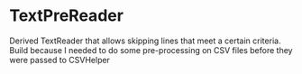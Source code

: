 # TextPreReader
Derived TextReader that allows skipping lines that meet a certain criteria.  Build because I needed to do some pre-processing on CSV files before they were passed to CSVHelper
